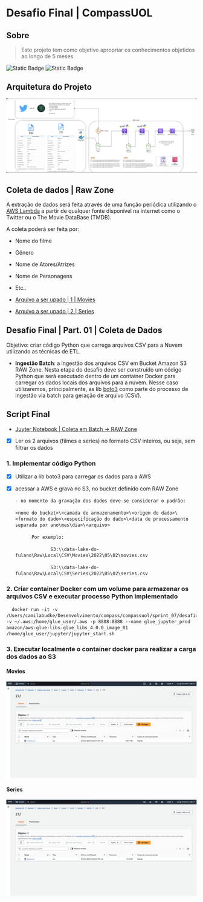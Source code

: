 # Desafio Final | CompassUOL

## Sobre

> Este projeto tem como objetivo apropriar os conhecimentos objetidos ao longo de 5 meses.

![Static Badge](https://img.shields.io/badge/Tema-Filmes_e_S%C3%A9ries-e0913e)
![Static Badge](https://img.shields.io/badge/Categoria-A%C3%A7%C3%A3o_e_Aventura-ffd966)

## Arquitetura do Projeto

![arq](./img/arq-projeto.png)

## Coleta de dados | Raw Zone

A extração de dados será feita através de uma função periódica utilizando o [AWS Lambda](https://us-east-1.console.aws.amazon.com/lambda/home?region=us-east-1#/functions) a partir de qualquer fonte disponível na internet como o Twitter ou o The Movie DataBase (TMDB).

A coleta poderá ser feita por:

- Nome do filme
- Gênero
- Nome de Atores/Atrizes
- Nome de Personagens
- Etc..

- [Arquivo a ser upado | 1 | Movies](./movies.csv)
- [Arquivo a ser upado | 2 | Series](./series.csv)

## Desafio Final | Part. 01 | Coleta de Dados 

Objetivo: criar código Python que carrega arquivos CSV para a Nuvem utilizando as técnicas de ETL.

- **Ingestão Batch**: a ingestão dos arquivos CSV em Bucket Amazon S3 RAW Zone. Nesta etapa do desafio deve ser construído um código Python que será executado dentro de um container Docker para carregar os dados locais dos arquivos para a nuvem. Nesse caso utilizaremos, principalmente, as lib [boto3]() como parte do processo de ingestão via batch para geração de arquivo (CSV).


## Script Final

- [Juyter Notebook | Coleta em Batch -> RAW Zone](ingestao_batch.ipynb)

- [x] Ler os 2 arquivos (filmes e series) no formato CSV inteiros, ou seja, sem filtrar os dados

### 1. Implementar código Python

- [x] Utilizar a lib boto3 para carregar os dados para a AWS

- [x] acessar a AWS e grava no S3, no bucket definido com RAW Zone

      - no momento da gravação dos dados deve-se considerar o padrão: 
      
      <nome do bucket>\<camada de armazenamento>\<origem do dado>\<formato do dado>\<especificação do dado>\<data de processamento separada por ano\mes\dia>\<arquivo>

            Por exemplo:

                   S3:\\data-lake-do-fulano\Raw\Local\CSV\Movies\2022\05\02\movies.csv

                   S3:\\data-lake-do-fulano\Raw\Local\CSV\Series\2022\05\02\series.csv


### 2. Criar container Docker com um volume para armazenar os arquivos CSV e executar processo Python implementado

      docker run -it -v /Users/camilabudke/Desenvolvimento/compass/compassuol/sprint_07/desafio_01:/home/glue_user/ -v ~/.aws:/home/glue_user/.aws -p 8888:8888 --name glue_jupyter_prod amazon/aws-glue-libs:glue_libs_4.0.0_image_01 /home/glue_user/jupyter/jupyter_start.sh

### 3. Executar localmente o container docker para realizar a carga dos dados ao S3

#### Movies

![movies_s3](./img/movies.png)

#### Series

![series_s3](./img/series.png)

